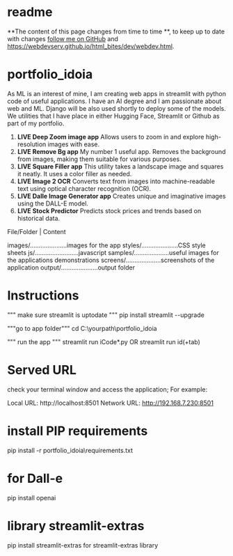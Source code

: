 # readme

**The content of this page changes from time to time **, to keep up to date with changes [follow me on GitHub](https://github.com/webdevserv/portfolio_idoia) and https://webdevserv.github.io/html_bites/dev/webdev.html.

# portfolio_idoia

As ML is an interest of mine, I am creating web apps in streamlit with python code of useful applications. I have an AI degree and I am passionate about web and ML. Django will be also used shortly to deploy some of the models.
We utilities that I have place in either Hugging Face, Streamlit or Github as part of my portfolio.  

1. **LIVE Deep Zoom image app**
Allows users to zoom in and explore high-resolution images with ease.
2. **LIVE Remove Bg app**
My number 1 useful app. Removes the background from images, making them suitable for various purposes.
3. **LIVE Square Filler app**
This utility takes a landscape image and squares it neatly. It uses a color filler as needed.
4. **LIVE Image 2 OCR**
Converts text from images into machine-readable text using optical character recognition (OCR).
5. **LIVE Dalle Image Generator app**
Creates unique and imaginative images using the DALL-E model.
6. **LIVE Stock Predictor**
Predicts stock prices and trends based on historical data.  

File/Folder              | Content

images/.....................images for the app
styles/.....................CSS style sheets
js/.........................javascript
samples/....................useful images for the applications demonstrations
screens/....................screenshots of the application
output/.....................output folder


# Instructions

""" make sure streamlit is uptodate """
pip install streamlit --upgrade

"""go to app folder"""
cd C:\yourpath\portfolio_idoia

""" run the app """
streamlit run iCode*.py
OR
streamlit run id(+tab)

# Served URL

check your terminal window and access the application;
For example:

  Local URL: http://localhost:8501
  Network URL: http://192.168.7.230:8501

# install PIP requirements

pip install -r portfolio_idoia\requirements.txt

# for Dall-e 

pip install openai

# library streamlit-extras 

pip install streamlit-extras  for streamlit-extras library
